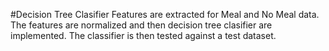 #Decision Tree Clasifier
Features are extracted for Meal and No Meal data. The features are normalized and then decision tree clasifier are implemented. The classifier is then tested against a test dataset.
